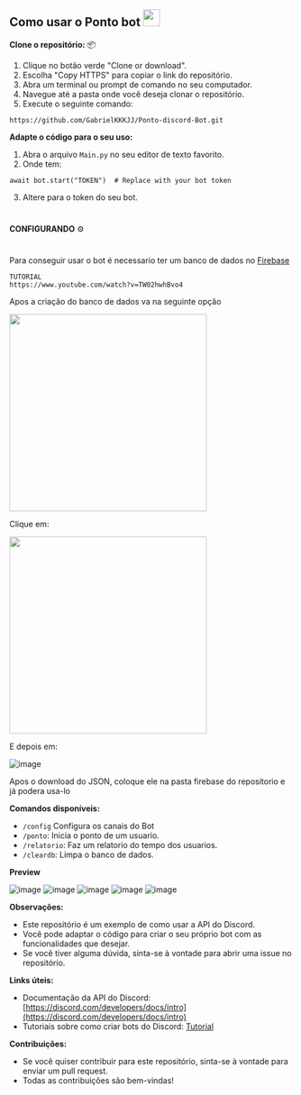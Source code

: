 ## Como usar o Ponto bot <img src=https://assets-global.website-files.com/6257adef93867e50d84d30e2/636e0a6a49cf127bf92de1e2_icon_clyde_blurple_RGB.png width=30>

**Clone o repositório:** 📦

1. Clique no botão verde "Clone or download".
2. Escolha "Copy HTTPS" para copiar o link do repositório.
3. Abra um terminal ou prompt de comando no seu computador.
4. Navegue até a pasta onde você deseja clonar o repositório.
5. Execute o seguinte comando:

```
https://github.com/GabrielKKKJJ/Ponto-discord-Bot.git
```

**Adapte o código para o seu uso:**

1. Abra o arquivo `Main.py` no seu editor de texto favorito.
2. Onde tem:
```
await bot.start("TOKEN")  # Replace with your bot token
```
3. Altere para o token do seu bot.
#
**CONFIGURANDO** ⚙️
#

Para conseguir usar o bot é necessario ter um banco de dados no [Firebase](https://firebase.google.com/products/realtime-database?hl=pt)
```
TUTORIAL
https://www.youtube.com/watch?v=TW02hwhBvo4
```
Apos a criação do banco de dados va na seguinte opção

<img src=https://github.com/GabrielKKKJJ/Ponto-discord-Bot/assets/123528138/850266cc-22d1-42c2-aabf-8196978061da width=350>


Clique em:

<img src=https://github.com/GabrielKKKJJ/Ponto-discord-Bot/assets/123528138/524bf876-461c-4c8b-9aa8-9d47edaa2cb3 width=350>

E depois em:

![image](https://github.com/GabrielKKKJJ/Ponto-discord-Bot/assets/123528138/dc27898d-fe45-4fad-a28a-024c27d752f2)

Apos o download do JSON, coloque ele na pasta firebase do repositorio e já podera usa-lo


**Comandos disponíveis:**
* `/config` Configura os canais do Bot
* `/ponto`: Inicia o ponto de um usuario.
* `/relatorio`: Faz um relatorio do tempo dos usuarios.
* `/cleardb`: Limpa o banco de dados.

**Preview**

![image](https://github.com/GabrielKKKJJ/Ponto-discord-Bot/assets/123528138/d7b8bfe2-f88a-4caf-8b93-dd2e6f1c10a9)
![image](https://github.com/GabrielKKKJJ/Ponto-discord-Bot/assets/123528138/7e99876d-ea4e-4f16-8c3e-fb75f1353f0f)
![image](https://github.com/GabrielKKKJJ/Ponto-discord-Bot/assets/123528138/1b2f74d2-6e2c-4f76-b260-7f060db468a9)
![image](https://github.com/GabrielKKKJJ/Ponto-discord-Bot/assets/123528138/97bfeeee-865b-4edd-a252-6b04155db73b)
![image](https://github.com/GabrielKKKJJ/Ponto-discord-Bot/assets/123528138/f0cf6278-b26b-4eb8-a43b-a1ce7f0da788)


**Observações:**

* Este repositório é um exemplo de como usar a API do Discord.
* Você pode adaptar o código para criar o seu próprio bot com as funcionalidades que desejar.
* Se você tiver alguma dúvida, sinta-se à vontade para abrir uma issue no repositório.

**Links úteis:**

* Documentação da API do Discord: [https://discord.com/developers/docs/intro](https://discord.com/developers/docs/intro)
* Tutoriais sobre como criar bots do Discord: [Tutorial](https://www.youtube.com/watch?v=4-aVu1_w18Y&list=PL9-YiBpH1Ne7NJlG9wGsEee24koLc8JTT)

**Contribuições:**

* Se você quiser contribuir para este repositório, sinta-se à vontade para enviar um pull request.
* Todas as contribuições são bem-vindas!

